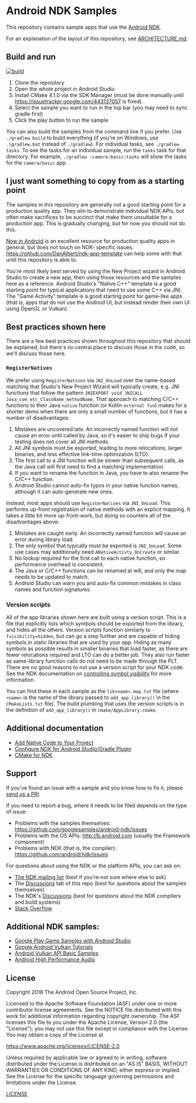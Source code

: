 # Android NDK Samples

This repository contains sample apps that use the [Android NDK].

For an explanation of the layout of this repository, see
[ARCHITECTURE.md](ARCHITECTURE.md).

## Build and run

[![build](https://github.com/android/ndk-samples/actions/workflows/build.yml/badge.svg)](https://github.com/android/ndk-samples/actions)

1. Clone the repository
2. Open the whole project in Android Studio
3. Install CMake 4.1.0 via the SDK Manager (must be done manually until
   https://issuetracker.google.com/443137057 is fixed).
4. Select the sample you want to run in the top bar (you may need to sync gradle
   first)
5. Click the play button to run the sample

You can also build the samples from the command line if you prefer. Use
`./gradlew build` to build everything (if you're on Windows, use `.\gradlew.bat`
instead of `./gradlew`). For individual tasks, see `./gradlew tasks`. To see the
tasks for an individual sample, run the `tasks` task for that directory. For
example, `./gradlew :camera:basic:tasks` will show the tasks for the
`camera/basic` app.

## I just want something to copy from as a starting point

The samples in this repository are generally not a good starting point for a
production quality app. They aim to demonstrate individual NDK APIs, but often
make sacrifices to be succinct that make them unsuitable for a production app.
This is gradually changing, but for now you should not do this.

[Now in Android](https://github.com/android/nowinandroid/) is an excellent
resource for production quality apps in general, but does not touch on NDK-
specific issues. https://github.com/DanAlbert/ndk-app-template can help some
with that until this repository is able to.

You're most likely best served by using the New Project wizard in Android Studio
to create a new app, then using those resources and the samples here as a
reference. Android Studio's "Native C++" template is a good starting point for
typical applications that need to use some C++ via JNI. The "Game Activity"
template is a good starting point for game-like apps (that is, apps that do not
use the Android UI, but instead render their own UI using OpenGL or Vulkan).

## Best practices shown here

There are a few best practices shown throughout this repository that should be
explained, but there's no central place to discuss those in the code, so we'll
discuss those here.

### `RegisterNatives`

We prefer using `RegisterNatives` via `JNI_OnLoad` over the name-based matching
that Studio's New Project Wizard will typically create, e.g. JNI functions that
follow the pattern `JNIEXPORT void JNICALL Java_com_etc_ClassName_methodName`.
That approach to matching C/C++ functions to their Java `native` function (or
Kotlin `external fun`) makes for a shorter demo when there are only a small
number of functions, but it has a number of disadvantages:

1. Mistakes are uncovered late. An incorrectly named function will not cause an
   error until called by Java, so it's easier to ship bugs if your testing does
   not cover all JNI methods.
2. All JNI symbols must be exported, leading to more relocations, larger
   binaries, and less effective link-time optimization (LTO).
3. The first call to a JNI function will be slower than subsequent calls, as the
   Java call will first need to find a matching implementation.
4. If you want to rename the function in Java, you have to also rename the C/C++
   function.
5. Android Studio cannot auto-fix typos in your native function names, although
   it can auto-generate new ones.

Instead, most apps should use `RegisterNatives` via `JNI_OnLoad`. This performs
up-front registration of native methods with an explicit mapping. It takes a
little bit more up-front-work, but doing so counters all of the disadvantages
above:

1. Mistakes are caught early. An incorrectly named function will cause an error
   during library load.
2. The only symbol that typically must be exported is `JNI_OnLoad`. Some use
   cases may additionally need `ANativeActivty_OnCreate` or similar.
3. No lookup required for the first call to each native function, so performance
   overhead is consistent.
4. The Java or C/C++ functions can be renamed at will, and only the map needs to
   be updated to match.
5. Android Studio can warn you and auto-fix common mistakes in class names and
   function signatures.

### Version scripts

All of the app libraries shown here are built using a version script. This is a
file that explicitly lists which symbols should be exported from the library,
and hides all the others. Version scripts function similarly to
`-fvisibility=hidden`, but can go a step further and are capable of hiding
symbols in static libraries that are used by your app. Hiding as many symbols as
possible results in smaller binaries that load faster, as there are fewer
relocations required and LTO can do a better job. They also run faster as
same-library function calls do not need to be made through the PLT. There are no
good reasons to not use a version script for your NDK code. See the NDK
documentation on [controlling symbol visibility] for more information.

You can find these in each sample as the `lib<name>.map.txt` file (where
`<name>` is the name of the library passed to `add_app_library()` in the
`CMakeLists.txt` file). The build plumbing that uses the version scripts is in
the definition of `add_app_library()` in `cmake/AppLibrary.cmake`.

[controlling symbol visibility]: https://developer.android.com/ndk/guides/symbol-visibility

## Additional documentation

- [Add Native Code to Your Project](https://developer.android.com/studio/projects/add-native-code.html)
- [Configure NDK for Android Studio/Gradle Plugin](https://developer.android.com/studio/projects/configure-agp-ndk)
- [CMake for NDK](https://developer.android.com/ndk/guides/cmake.html)

## Support

If you've found an issue with a sample and you know how to fix it, please
[send us a PR!](CONTRIBUTING.md).

If you need to report a bug, where it needs to be filed depends on the type of
issue:

- Problems with the samples themselves:
  https://github.com/googlesamples/android-ndk/issues
- Problems with the OS APIs: http://b.android.com (usually the Framework
  component)
- Problems with NDK (that is, the compiler):
  https://github.com/android/ndk/issues

For questions about using the NDK or the platform APIs, you can ask on:

- [The NDK mailing list](https://groups.google.com/g/android-ndk) (best if
  you're not sure where else to ask)
- The [Discussions](https://github.com/android/ndk-samples/discussions) tab of
  this repo (best for questions about the samples themselves)
- The NDK's [Discussions](https://github.com/android/ndk/discussions) (best for
  questions about the NDK compilers and build systems)
- [Stack Overflow](https://stackoverflow.com/questions/tagged/android)

## Additional NDK samples:

- [Google Play Game Samples with Android Studio](https://github.com/playgameservices/cpp-android-basic-samples)
- [Google Android Vulkan Tutorials](https://github.com/googlesamples/android-vulkan-tutorials)
- [Android Vulkan API Basic Samples](https://github.com/googlesamples/vulkan-basic-samples)
- [Android High Performance Audio](https://github.com/googlesamples/android-audio-high-performance)

## License

Copyright 2018 The Android Open Source Project, Inc.

Licensed to the Apache Software Foundation (ASF) under one or more contributor
license agreements. See the NOTICE file distributed with this work for
additional information regarding copyright ownership. The ASF licenses this file
to you under the Apache License, Version 2.0 (the "License"); you may not use
this file except in compliance with the License. You may obtain a copy of the
License at

https://www.apache.org/licenses/LICENSE-2.0

Unless required by applicable law or agreed to in writing, software distributed
under the License is distributed on an "AS IS" BASIS, WITHOUT WARRANTIES OR
CONDITIONS OF ANY KIND, either express or implied. See the License for the
specific language governing permissions and limitations under the License.

[LICENSE](LICENSE)

[Android NDK]: https://developer.android.com/ndk
